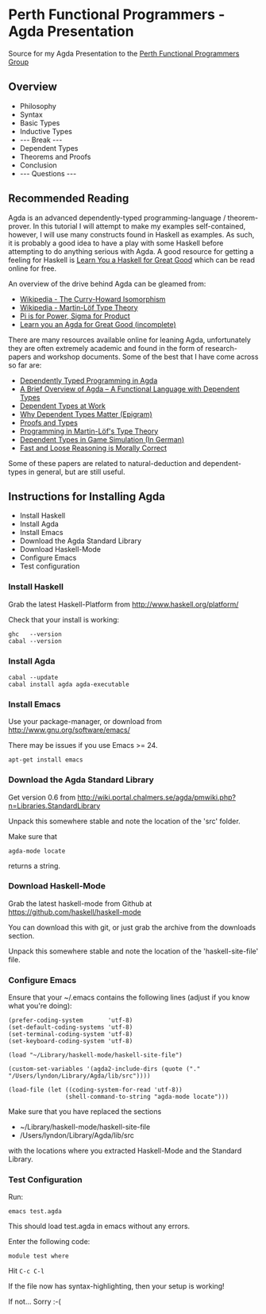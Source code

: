 Perth Functional Programmers - Agda Presentation
=========================

Source for my Agda Presentation to the <a href="http://www.meetup.com/PerthFP/">Perth Functional Programmers Group</a>

## Overview

* Philosophy
* Syntax
* Basic Types
* Inductive Types
* --- Break ---
* Dependent Types
* Theorems and Proofs
* Conclusion
* --- Questions ---

## Recommended Reading

Agda is an advanced dependently-typed programming-language / theorem-prover. In this
tutorial I will attempt to make my examples self-contained, however, I will
use many constructs found in Haskell as examples.
As such, it is probably a good idea to have a play with some Haskell before
attempting to do anything serious with Agda. A good resource for getting a
feeling for Haskell is <a href="http://learnyouahaskell.com/">Learn You a Haskell for Great Good</a>
which can be read online for free.

An overview of the drive behind Agda can be gleamed from:

* <a href="http://en.wikipedia.org/wiki/Curry%E2%80%93Howard_correspondence">Wikipedia - The Curry-Howard Isomorphism</a>
* <a href="http://en.wikipedia.org/wiki/Intuitionistic_type_theory">Wikipedia - Martin-Löf Type Theory</a>
* <a href="http://www.jonmsterling.com/posts/2012-09-07-pi-is-for-power-sigma-for-product.html">Pi is for Power, Sigma for Product</a>
* <a href="https://github.com/liamoc/learn-you-an-agda">Learn you an Agda for Great Good (incomplete)</a>

There are many resources available online for leaning Agda, unfortunately they are
often extremely academic and found in the form of research-papers and workshop documents.
Some of the best that I have come across so far are:

* <a href="http://www.cse.chalmers.se/~ulfn/darcs/AFP08/LectureNotes/AgdaIntro.pdf">Dependently Typed Programming in Agda</a>
* <a href="http://www.cse.chalmers.se/~ulfn/papers/tphols09/tutorial.pdf">A Brief Overview of Agda – A Functional Language with Dependent Types</a>
* <a href="http://www.cse.chalmers.se/~peterd/papers/DependentTypesAtWork.pdf">Dependent Types at Work</a>
* <a href="http://www.cs.nott.ac.uk/~txa/talks/nijmegen-03.pdf">Why Dependent Types Matter (Epigram)</a>
* <a href="http://www.paultaylor.eu/stable/prot.pdf">Proofs and Types</a>
* <a href="http://www.cse.chalmers.se/research/group/logic/book/book.pdf">Programming in Martin-Löf's Type Theory</a>
* <a href="https://entropia.de/wiki/images/c/cf/AgdaTalk.pdf">Dependent Types in Game Simulation (In German)</a>
* <a href="http://www.cs.ox.ac.uk/people/jeremy.gibbons/publications/fast+loose.pdf">Fast and Loose Reasoning is Morally Correct</a>

Some of these papers are related to natural-deduction and dependent-types in general, but are still useful.

## Instructions for Installing Agda

* Install Haskell
* Install Agda
* Install Emacs
* Download the Agda Standard Library
* Download Haskell-Mode
* Configure Emacs
* Test configuration

### Install Haskell

Grab the latest Haskell-Platform from http://www.haskell.org/platform/

Check that your install is working:

    ghc   --version
    cabal --version

### Install Agda

    cabal --update
    cabal install agda agda-executable

### Install Emacs

Use your package-manager, or download from http://www.gnu.org/software/emacs/

There may be issues if you use Emacs \>= 24.

    apt-get install emacs


### Download the Agda Standard Library

Get version 0.6 from http://wiki.portal.chalmers.se/agda/pmwiki.php?n=Libraries.StandardLibrary

Unpack this somewhere stable and note the location of the 'src' folder.

Make sure that

    agda-mode locate

returns a string.

### Download Haskell-Mode

Grab the latest haskell-mode from Github at https://github.com/haskell/haskell-mode

You can download this with git, or just grab the archive from the downloads section.

Unpack this somewhere stable and note the location of the 'haskell-site-file' file.

### Configure Emacs

Ensure that your ~/.emacs contains the following lines (adjust if you know what you're doing):

    (prefer-coding-system       'utf-8)
    (set-default-coding-systems 'utf-8)
    (set-terminal-coding-system 'utf-8)
    (set-keyboard-coding-system 'utf-8)

    (load "~/Library/haskell-mode/haskell-site-file")

    (custom-set-variables '(agda2-include-dirs (quote ("." "/Users/lyndon/Library/Agda/lib/src"))))

    (load-file (let ((coding-system-for-read 'utf-8))
                    (shell-command-to-string "agda-mode locate")))

Make sure that you have replaced the sections

* ~/Library/haskell-mode/haskell-site-file
* /Users/lyndon/Library/Agda/lib/src

with the locations where you extracted Haskell-Mode and the Standard Library.

### Test Configuration

Run:

    emacs test.agda

This should load test.agda in emacs without any errors.

Enter the following code:

    module test where

Hit `C-c C-l`

If the file now has syntax-highlighting, then your setup is working!

If not... Sorry :-(
